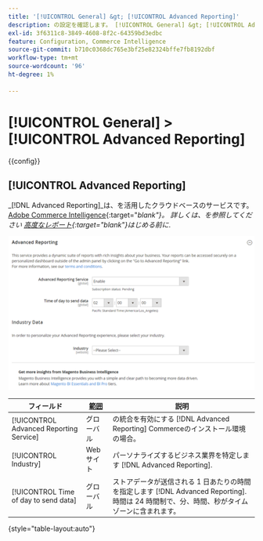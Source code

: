 ```yaml
---
title: '[!UICONTROL General] &gt; [!UICONTROL Advanced Reporting]'
description: の設定を確認します。 [!UICONTROL General] &gt; [!UICONTROL Advanced Reporting] コマース管理者のページ。
exl-id: 3f6311c8-3849-4608-8f2c-64359bd3edbc
feature: Configuration, Commerce Intelligence
source-git-commit: b710c0368dc765e3bf25e82324bffe7fb8192dbf
workflow-type: tm+mt
source-wordcount: '96'
ht-degree: 1%

---
```


# [!UICONTROL General] > [!UICONTROL Advanced Reporting]

{{config}}

## [!UICONTROL Advanced Reporting]

_[!DNL Advanced Reporting]_は、を活用したクラウドベースのサービスです。 [Adobe Commerce Intelligence][1]{:target=&quot;_blank&quot;}。 詳しくは、を参照してください [高度なレポート][2]{:target=&quot;_blank&quot;}_&#x200B;はじめる前に&#x200B;_.

![高度なレポート](./assets/advanced-reporting.png)<!-- zoom -->

<!-- [Advanced Reporting](https://docs.magento.com/user-guide/reports/advanced-reporting.html) -->

| フィールド | [範囲](../../getting-started/websites-stores-views.md#scope-settings) | 説明 |
|--- |--- |--- |
| [!UICONTROL Advanced Reporting Service] | グローバル | の統合を有効にする [!DNL Advanced Reporting] Commerceのインストール環境の場合。 |
| [!UICONTROL Industry] | Web サイト | パーソナライズするビジネス業界を特定します [!DNL Advanced Reporting]. |
| [!UICONTROL Time of day to send data] | グローバル | ストアデータが送信される 1 日あたりの時間を指定します [!DNL Advanced Reporting]. 時間は 24 時間制で、分、時間、秒がタイムゾーンに含まれます。 |

{style="table-layout:auto"}

[1]: https://experienceleague.adobe.com/docs/commerce-business-intelligence/mbi/getting-started.html
[2]: https://experienceleague.adobe.com/docs/commerce-admin/start/reporting/business-intelligence.html#advanced-reporting
